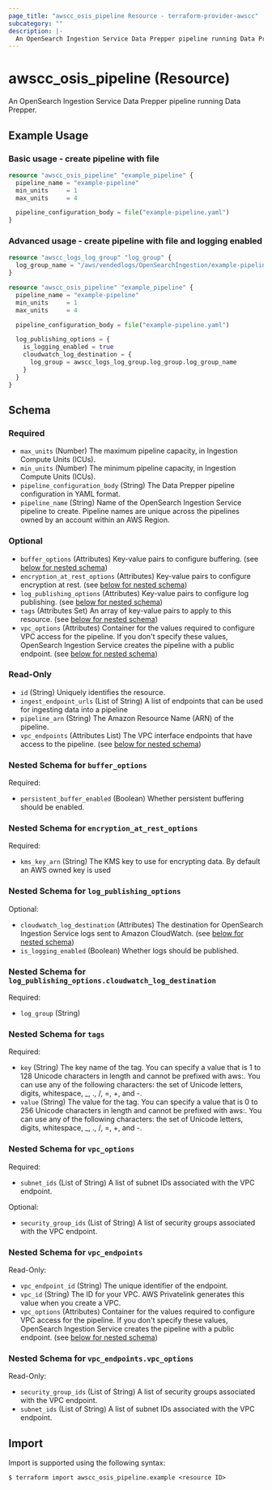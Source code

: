 ```yaml
---
page_title: "awscc_osis_pipeline Resource - terraform-provider-awscc"
subcategory: ""
description: |-
  An OpenSearch Ingestion Service Data Prepper pipeline running Data Prepper.
---
```


# awscc_osis_pipeline (Resource)

An OpenSearch Ingestion Service Data Prepper pipeline running Data Prepper.

## Example Usage

### Basic usage - create pipeline with file
```terraform
resource "awscc_osis_pipeline" "example_pipeline" {
  pipeline_name = "example-pipeline"
  min_units     = 1
  max_units     = 4

  pipeline_configuration_body = file("example-pipeline.yaml")
}
```

### Advanced usage - create pipeline with file and logging enabled
```terraform
resource "awscc_logs_log_group" "log_group" {
  log_group_name = "/aws/vendedlogs/OpenSearchIngestion/example-pipeline/audit-logs"
}

resource "awscc_osis_pipeline" "example_pipeline" {
  pipeline_name = "example-pipeline"
  min_units     = 1
  max_units     = 4

  pipeline_configuration_body = file("example-pipeline.yaml")

  log_publishing_options = {
    is_logging_enabled = true
    cloudwatch_log_destination = {
      log_group = awscc_logs_log_group.log_group.log_group_name
    }
  }
}
```

<!-- schema generated by tfplugindocs -->
## Schema

### Required

- `max_units` (Number) The maximum pipeline capacity, in Ingestion Compute Units (ICUs).
- `min_units` (Number) The minimum pipeline capacity, in Ingestion Compute Units (ICUs).
- `pipeline_configuration_body` (String) The Data Prepper pipeline configuration in YAML format.
- `pipeline_name` (String) Name of the OpenSearch Ingestion Service pipeline to create. Pipeline names are unique across the pipelines owned by an account within an AWS Region.

### Optional

- `buffer_options` (Attributes) Key-value pairs to configure buffering. (see [below for nested schema](#nestedatt--buffer_options))
- `encryption_at_rest_options` (Attributes) Key-value pairs to configure encryption at rest. (see [below for nested schema](#nestedatt--encryption_at_rest_options))
- `log_publishing_options` (Attributes) Key-value pairs to configure log publishing. (see [below for nested schema](#nestedatt--log_publishing_options))
- `tags` (Attributes Set) An array of key-value pairs to apply to this resource. (see [below for nested schema](#nestedatt--tags))
- `vpc_options` (Attributes) Container for the values required to configure VPC access for the pipeline. If you don't specify these values, OpenSearch Ingestion Service creates the pipeline with a public endpoint. (see [below for nested schema](#nestedatt--vpc_options))

### Read-Only

- `id` (String) Uniquely identifies the resource.
- `ingest_endpoint_urls` (List of String) A list of endpoints that can be used for ingesting data into a pipeline
- `pipeline_arn` (String) The Amazon Resource Name (ARN) of the pipeline.
- `vpc_endpoints` (Attributes List) The VPC interface endpoints that have access to the pipeline. (see [below for nested schema](#nestedatt--vpc_endpoints))

<a id="nestedatt--buffer_options"></a>
### Nested Schema for `buffer_options`

Required:

- `persistent_buffer_enabled` (Boolean) Whether persistent buffering should be enabled.


<a id="nestedatt--encryption_at_rest_options"></a>
### Nested Schema for `encryption_at_rest_options`

Required:

- `kms_key_arn` (String) The KMS key to use for encrypting data. By default an AWS owned key is used


<a id="nestedatt--log_publishing_options"></a>
### Nested Schema for `log_publishing_options`

Optional:

- `cloudwatch_log_destination` (Attributes) The destination for OpenSearch Ingestion Service logs sent to Amazon CloudWatch. (see [below for nested schema](#nestedatt--log_publishing_options--cloudwatch_log_destination))
- `is_logging_enabled` (Boolean) Whether logs should be published.

<a id="nestedatt--log_publishing_options--cloudwatch_log_destination"></a>
### Nested Schema for `log_publishing_options.cloudwatch_log_destination`

Required:

- `log_group` (String)



<a id="nestedatt--tags"></a>
### Nested Schema for `tags`

Required:

- `key` (String) The key name of the tag. You can specify a value that is 1 to 128 Unicode characters in length and cannot be prefixed with aws:. You can use any of the following characters: the set of Unicode letters, digits, whitespace, _, ., /, =, +, and -.
- `value` (String) The value for the tag. You can specify a value that is 0 to 256 Unicode characters in length and cannot be prefixed with aws:. You can use any of the following characters: the set of Unicode letters, digits, whitespace, _, ., /, =, +, and -.


<a id="nestedatt--vpc_options"></a>
### Nested Schema for `vpc_options`

Required:

- `subnet_ids` (List of String) A list of subnet IDs associated with the VPC endpoint.

Optional:

- `security_group_ids` (List of String) A list of security groups associated with the VPC endpoint.


<a id="nestedatt--vpc_endpoints"></a>
### Nested Schema for `vpc_endpoints`

Read-Only:

- `vpc_endpoint_id` (String) The unique identifier of the endpoint.
- `vpc_id` (String) The ID for your VPC. AWS Privatelink generates this value when you create a VPC.
- `vpc_options` (Attributes) Container for the values required to configure VPC access for the pipeline. If you don't specify these values, OpenSearch Ingestion Service creates the pipeline with a public endpoint. (see [below for nested schema](#nestedatt--vpc_endpoints--vpc_options))

<a id="nestedatt--vpc_endpoints--vpc_options"></a>
### Nested Schema for `vpc_endpoints.vpc_options`

Read-Only:

- `security_group_ids` (List of String) A list of security groups associated with the VPC endpoint.
- `subnet_ids` (List of String) A list of subnet IDs associated with the VPC endpoint.

## Import

Import is supported using the following syntax:

```shell
$ terraform import awscc_osis_pipeline.example <resource ID>
```